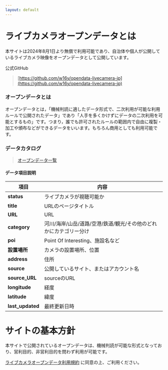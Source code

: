 ```yaml
---
layout: default
---
```


# ライブカメラオープンデータとは
本サイトは2024年8月1日より無償で利用可能であり、自治体や個人が公開しているライブカメラ映像をオープンデータとして公開しています。

公式GitHub
>[https://github.com/w16y/opendata-livecamera-jp](https://github.com/w16y/opendata-livecamera-jp)

### オープンデータとは
オープンデータとは，「機械判読に適したデータ形式で、二次利用が可能な利用ルールで公開されたデータ」であり「人手を多くかけずにデータの二次利用を可能とするもの」です。つまり，誰でも許可されたルールの範囲内で自由に複製・加工や頒布などができるデータをいいます。もちろん商用としても利用可能です。

### データカタログ
>[オープンデータ一覧](https://github.com/w16y/opendata-livecamera-jp)

#### データ項目説明

| 項目        | 内容                                          |
|--------------|-------------------------------------------------------------------|
| **status**        | ライブカメラが視聴可能か                                               |
| **title**        | URLのページタイトル                                               |
| **URL**          | URL                                                               |
| **category**     | 河川/海岸/山岳/道路/空港/鉄道/観光/その他のどれかにカテゴリー分け |
| **poi**          | Point Of Interesting、施設名など                                  |
| **設置場所**     | カメラの設置場所、位置                                            |
| **address**       | 住所                                                              |
| **source**        | 公開しているサイト、またはアカウント名                            |
| **source_URL**    | sourceのURL                                                       |
| **longitude**     | 経度                                                              |
| **latitude**      | 緯度                                                              |
| **last_updated**  | 最終更新日時       

# サイトの基本方針
本サイトで公開されているオープンデータは、機械判読が可能な形式となっており、営利目的、非営利目的を問わず利用が可能です。

[ライブカメラオープンデータ利用規約](./another-page.html)
に同意の上、ご利用ください。
<!-- ここに利用規約のページURL追加してください -->


